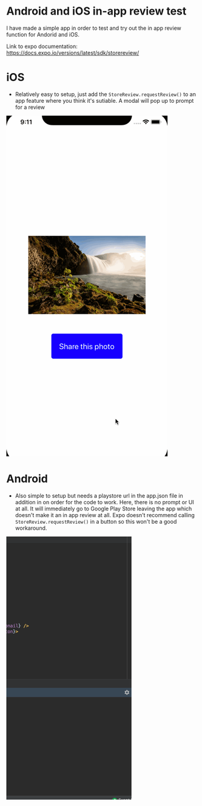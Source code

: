 # Android and iOS in-app review test

I have made a simple app in order to test and try out the in app review function for Andorid and iOS.

Link to expo documentation: https://docs.expo.io/versions/latest/sdk/storereview/

# iOS
- Relatively easy to setup, just add the `StoreReview.requestReview()` to an app feature where you think it's sutiable. A modal will pop up to prompt for a review


![](AppleAppReview.gif)
  
# Android
- Also simple to setup but needs a playstore url in the app.json file in addition in on order for the code to work. Here, there is no prompt or UI at all. 
It will immediately go to Google Play Store leaving the app which doesn't make it an in app review at all. Expo doesn't recommend
calling `StoreReview.requestReview()` in a button so this won't be a good workaround.

![](AndroidAppReview.gif)
